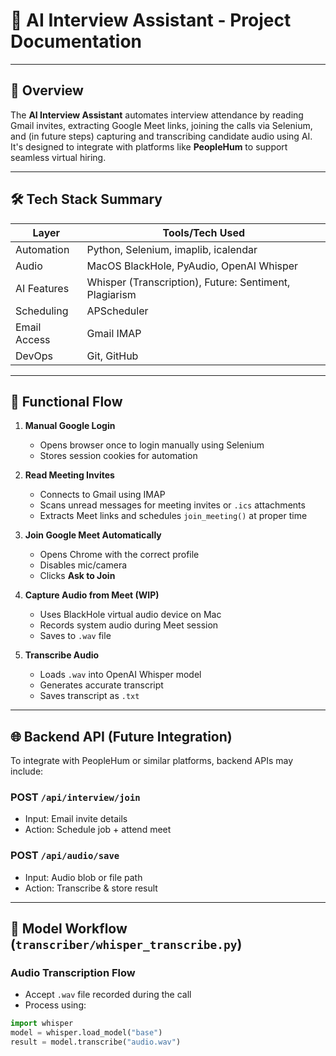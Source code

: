 # 📘 AI Interview Assistant - Project Documentation

---

## 📌 Overview

The **AI Interview Assistant** automates interview attendance by reading Gmail invites, extracting Google Meet links, joining the calls via Selenium, and (in future steps) capturing and transcribing candidate audio using AI. It's designed to integrate with platforms like **PeopleHum** to support seamless virtual hiring.

---

## 🛠️ Tech Stack Summary

| Layer         | Tools/Tech Used                                           |
|---------------|-----------------------------------------------------------|
| Automation    | Python, Selenium, imaplib, icalendar                      |
| Audio         | MacOS BlackHole, PyAudio, OpenAI Whisper                  |
| AI Features   | Whisper (Transcription), Future: Sentiment, Plagiarism   |
| Scheduling    | APScheduler                                               |
| Email Access  | Gmail IMAP                                                |
| DevOps        | Git, GitHub                                               |

---

## 🎯 Functional Flow

1. **Manual Google Login**  
   - Opens browser once to login manually using Selenium  
   - Stores session cookies for automation

2. **Read Meeting Invites**  
   - Connects to Gmail using IMAP  
   - Scans unread messages for meeting invites or `.ics` attachments  
   - Extracts Meet links and schedules `join_meeting()` at proper time

3. **Join Google Meet Automatically**  
   - Opens Chrome with the correct profile  
   - Disables mic/camera  
   - Clicks **Ask to Join**

4. **Capture Audio from Meet (WIP)**  
   - Uses BlackHole virtual audio device on Mac  
   - Records system audio during Meet session  
   - Saves to `.wav` file

5. **Transcribe Audio**  
   - Loads `.wav` into OpenAI Whisper model  
   - Generates accurate transcript  
   - Saves transcript as `.txt`

---

## 🌐 Backend API (Future Integration)

To integrate with PeopleHum or similar platforms, backend APIs may include:

### POST `/api/interview/join`
- Input: Email invite details  
- Action: Schedule job + attend meet

### POST `/api/audio/save`
- Input: Audio blob or file path  
- Action: Transcribe & store result

---

## 🎤 Model Workflow (`transcriber/whisper_transcribe.py`)

### Audio Transcription Flow

- Accept `.wav` file recorded during the call  
- Process using:
```python
import whisper
model = whisper.load_model("base")
result = model.transcribe("audio.wav")
